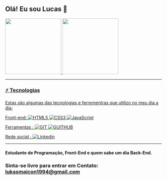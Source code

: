 ## Olá! Eu sou Lucas 👋

<a href="https://github.com/lukasmaicon">
   <img height="180em" src="https://github-readme-stats.vercel.app/api?username=lukasmaicon&show_icons=true&theme=dracula"/>
   <img height="180em" src="https://github-readme-stats.vercel.app/api/top-langs/?username=lukasmaicon&layout=compact&langs_count=6&theme=dracula"/>
</div>

 ____
### ⚡ Tecnologias
Estas são algumas das tecnologias e ferrementras que utilizo no meu dia a dia:



Front-end:
![HTML5](https://img.shields.io/badge/HTML5-E34F26?style=for-the-badge&logo=html5&logoColor=white)
![CSS3](https://img.shields.io/badge/CSS3-1572B6?style=for-the-badge&logo=css3&logoColor=white)
![JavaScript](https://img.shields.io/badge/JavaScript-F7DF1E?style=for-the-badge&logo=javascript&logoColor=black)

Ferramentas :
![GIT](https://img.shields.io/badge/GIT-E44C30?style=for-the-badge&logo=git&logoColor=white)
![GUITHUB](https://img.shields.io/badge/GitHub-100000?style=for-the-badge&logo=github&logoColor=white)


Rede social :
[![Linkedin](https://img.shields.io/badge/LinkedIn-0077B5?style=for-the-badge&logo=linkedin&logoColor=white)](https://www.linkedin.com/in/lukasmaicon)

____

#### Estudante de Programação, Front-End e quem sabe um dia Back-End.

### Sinta-se livre para entrar em Contato: lukasmaicon1994@gmail.com

